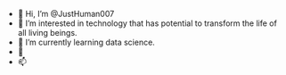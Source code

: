 - 👋 Hi, I’m @JustHuman007
- 👀 I’m interested in technology that has potential to transform the life of all living beings.
- 🌱 I’m currently learning data science.
- 💞️ 
- 📫 

<!---
JustHuman007/JustHuman007 is a ✨ special ✨ repository because its `README.md` (this file) appears on your GitHub profile.
You can click the Preview link to take a look at your changes.
--->
